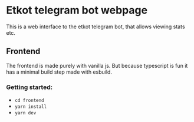 # Etkot telegram bot webpage

This is a web interface to the etkot telegram bot, that allows viewing stats etc.

## Frontend

The frontend is made purely with vanilla js. But because typescript is fun it has a minimal build step made with esbuild.

### Getting started:

- `cd frontend`
- `yarn install`
- `yarn dev`
